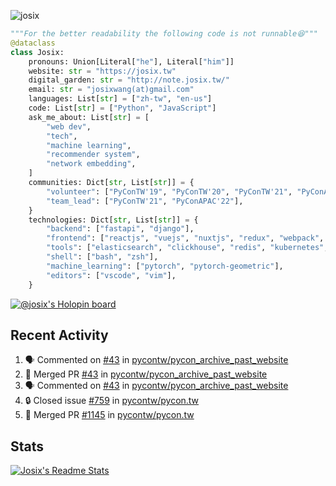 ![josix](https://komarev.com/ghpvc/?username=josix)
```python
"""For the better readability the following code is not runnable😆"""
@dataclass
class Josix:
    pronouns: Union[Literal["he"], Literal["him"]]
    website: str = "https://josix.tw"
    digital_garden: str = "http://note.josix.tw/"
    email: str = "josixwang(at)gmail.com"
    languages: List[str] = ["zh-tw", "en-us"]
    code: List[str] = ["Python", "JavaScript"]
    ask_me_about: List[str] = [
        "web dev",
        "tech",
        "machine learning",
        "recommender system",
        "network embedding",
    ]
    communities: Dict[str, List[str]] = {
        "volunteer": ["PyConTW'19", "PyConTW'20", "PyConTW'21", "PyConAPAC'22"],
        "team_lead": ["PyConTW'21", "PyConAPAC'22"],
    }
    technologies: Dict[str, List[str]] = {
        "backend": ["fastapi", "django"],
        "frontend": ["reactjs", "vuejs", "nuxtjs", "redux", "webpack", "tailwindcss"],
        "tools": ["elasticsearch", "clickhouse", "redis", "kubernetes", "docker"],
        "shell": ["bash", "zsh"],
        "machine_learning": ["pytorch", "pytorch-geometric"],
        "editors": ["vscode", "vim"],
    }
```
[![@josix's Holopin board](https://holopin.io/api/user/board?user=josix)](https://holopin.io/@josix)

## Recent Activity
<!--START_SECTION:activity-->
1. 🗣 Commented on [#43](https://github.com/pycontw/pycon_archive_past_website/pull/43#issuecomment-1911555613) in [pycontw/pycon_archive_past_website](https://github.com/pycontw/pycon_archive_past_website)
2. 🎉 Merged PR [#43](https://github.com/pycontw/pycon_archive_past_website/pull/43) in [pycontw/pycon_archive_past_website](https://github.com/pycontw/pycon_archive_past_website)
3. 🗣 Commented on [#43](https://github.com/pycontw/pycon_archive_past_website/pull/43#issuecomment-1910587066) in [pycontw/pycon_archive_past_website](https://github.com/pycontw/pycon_archive_past_website)
4. 🔒 Closed issue [#759](https://github.com/pycontw/pycon.tw/issues/759) in [pycontw/pycon.tw](https://github.com/pycontw/pycon.tw)
5. 🎉 Merged PR [#1145](https://github.com/pycontw/pycon.tw/pull/1145) in [pycontw/pycon.tw](https://github.com/pycontw/pycon.tw)
<!--END_SECTION:activity-->



## Stats
[![Josix's Readme Stats](https://github-readme-stats.vercel.app/api?username=josix&show_icons=true&theme=default&count_private=true&card_width=400)](https://github.com/anuraghazra/github-readme-stats)
